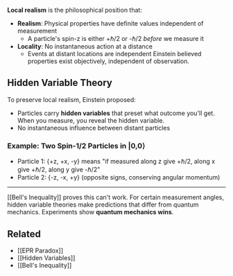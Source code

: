 **Local realism** is the philosophical position that:
- **Realism**: Physical properties have definite values independent of measurement
	- A particle's spin-z is either +ℏ/2 or -ℏ/2 *before* we measure it
- **Locality**: No instantaneous action at a distance
	- Events at distant locations are independent
Einstein believed properties exist objectively, independent of observation.
## Hidden Variable Theory
To preserve local realism, Einstein proposed:
- Particles carry **hidden variables** that preset what outcome you'll get. When you measure, you reveal the hidden variable.
- No instantaneous influence between distant particles
### Example: Two Spin-1/2 Particles in |0,0⟩
- Particle 1: {+z, +x, -y} means "if measured along z give +ℏ/2, along x give +ℏ/2, along y give -ℏ/2"
- Particle 2: {-z, -x, +y} (opposite signs, conserving angular momentum)
---
[[Bell's Inequality]] proves this can't work. For certain measurement angles, hidden variable theories make predictions that differ from quantum mechanics. Experiments show **quantum mechanics wins**.
## Related
- [[EPR Paradox]]
- [[Hidden Variables]]
- [[Bell's Inequality]]
